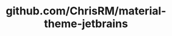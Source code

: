 ---
layout: post
title: github.com/ChrisRM/material-theme-jetbrains
categories: link
tags: [انگلیسی, گیت‌هاب, برنامه‌نویسی]
---